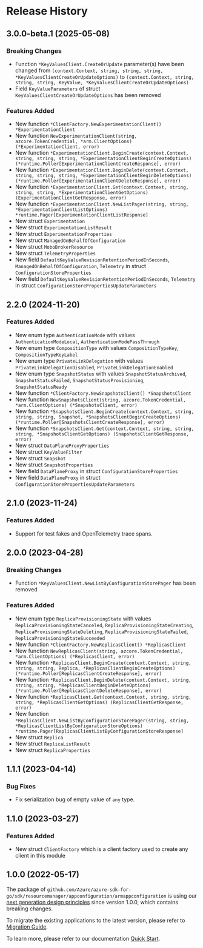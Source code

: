# Release History

## 3.0.0-beta.1 (2025-05-08)
### Breaking Changes

- Function `*KeyValuesClient.CreateOrUpdate` parameter(s) have been changed from `(context.Context, string, string, string, *KeyValuesClientCreateOrUpdateOptions)` to `(context.Context, string, string, string, KeyValue, *KeyValuesClientCreateOrUpdateOptions)`
- Field `KeyValueParameters` of struct `KeyValuesClientCreateOrUpdateOptions` has been removed

### Features Added

- New function `*ClientFactory.NewExperimentationClient() *ExperimentationClient`
- New function `NewExperimentationClient(string, azcore.TokenCredential, *arm.ClientOptions) (*ExperimentationClient, error)`
- New function `*ExperimentationClient.BeginCreate(context.Context, string, string, string, *ExperimentationClientBeginCreateOptions) (*runtime.Poller[ExperimentationClientCreateResponse], error)`
- New function `*ExperimentationClient.BeginDelete(context.Context, string, string, string, *ExperimentationClientBeginDeleteOptions) (*runtime.Poller[ExperimentationClientDeleteResponse], error)`
- New function `*ExperimentationClient.Get(context.Context, string, string, string, *ExperimentationClientGetOptions) (ExperimentationClientGetResponse, error)`
- New function `*ExperimentationClient.NewListPager(string, string, *ExperimentationClientListOptions) *runtime.Pager[ExperimentationClientListResponse]`
- New struct `Experimentation`
- New struct `ExperimentationListResult`
- New struct `ExperimentationProperties`
- New struct `ManagedOnBehalfOfConfiguration`
- New struct `MoboBrokerResource`
- New struct `TelemetryProperties`
- New field `DefaultKeyValueRevisionRetentionPeriodInSeconds`, `ManagedOnBehalfOfConfiguration`, `Telemetry` in struct `ConfigurationStoreProperties`
- New field `DefaultKeyValueRevisionRetentionPeriodInSeconds`, `Telemetry` in struct `ConfigurationStorePropertiesUpdateParameters`


## 2.2.0 (2024-11-20)
### Features Added

- New enum type `AuthenticationMode` with values `AuthenticationModeLocal`, `AuthenticationModePassThrough`
- New enum type `CompositionType` with values `CompositionTypeKey`, `CompositionTypeKeyLabel`
- New enum type `PrivateLinkDelegation` with values `PrivateLinkDelegationDisabled`, `PrivateLinkDelegationEnabled`
- New enum type `SnapshotStatus` with values `SnapshotStatusArchived`, `SnapshotStatusFailed`, `SnapshotStatusProvisioning`, `SnapshotStatusReady`
- New function `*ClientFactory.NewSnapshotsClient() *SnapshotsClient`
- New function `NewSnapshotsClient(string, azcore.TokenCredential, *arm.ClientOptions) (*SnapshotsClient, error)`
- New function `*SnapshotsClient.BeginCreate(context.Context, string, string, string, Snapshot, *SnapshotsClientBeginCreateOptions) (*runtime.Poller[SnapshotsClientCreateResponse], error)`
- New function `*SnapshotsClient.Get(context.Context, string, string, string, *SnapshotsClientGetOptions) (SnapshotsClientGetResponse, error)`
- New struct `DataPlaneProxyProperties`
- New struct `KeyValueFilter`
- New struct `Snapshot`
- New struct `SnapshotProperties`
- New field `DataPlaneProxy` in struct `ConfigurationStoreProperties`
- New field `DataPlaneProxy` in struct `ConfigurationStorePropertiesUpdateParameters`


## 2.1.0 (2023-11-24)
### Features Added

- Support for test fakes and OpenTelemetry trace spans.


## 2.0.0 (2023-04-28)
### Breaking Changes

- Function `*KeyValuesClient.NewListByConfigurationStorePager` has been removed

### Features Added

- New enum type `ReplicaProvisioningState` with values `ReplicaProvisioningStateCanceled`, `ReplicaProvisioningStateCreating`, `ReplicaProvisioningStateDeleting`, `ReplicaProvisioningStateFailed`, `ReplicaProvisioningStateSucceeded`
- New function `*ClientFactory.NewReplicasClient() *ReplicasClient`
- New function `NewReplicasClient(string, azcore.TokenCredential, *arm.ClientOptions) (*ReplicasClient, error)`
- New function `*ReplicasClient.BeginCreate(context.Context, string, string, string, Replica, *ReplicasClientBeginCreateOptions) (*runtime.Poller[ReplicasClientCreateResponse], error)`
- New function `*ReplicasClient.BeginDelete(context.Context, string, string, string, *ReplicasClientBeginDeleteOptions) (*runtime.Poller[ReplicasClientDeleteResponse], error)`
- New function `*ReplicasClient.Get(context.Context, string, string, string, *ReplicasClientGetOptions) (ReplicasClientGetResponse, error)`
- New function `*ReplicasClient.NewListByConfigurationStorePager(string, string, *ReplicasClientListByConfigurationStoreOptions) *runtime.Pager[ReplicasClientListByConfigurationStoreResponse]`
- New struct `Replica`
- New struct `ReplicaListResult`
- New struct `ReplicaProperties`


## 1.1.1 (2023-04-14)
### Bug Fixes

- Fix serialization bug of empty value of `any` type.

## 1.1.0 (2023-03-27)
### Features Added

- New struct `ClientFactory` which is a client factory used to create any client in this module


## 1.0.0 (2022-05-17)

The package of `github.com/Azure/azure-sdk-for-go/sdk/resourcemanager/appconfiguration/armappconfiguration` is using our [next generation design principles](https://azure.github.io/azure-sdk/general_introduction.html) since version 1.0.0, which contains breaking changes.

To migrate the existing applications to the latest version, please refer to [Migration Guide](https://aka.ms/azsdk/go/mgmt/migration).

To learn more, please refer to our documentation [Quick Start](https://aka.ms/azsdk/go/mgmt).